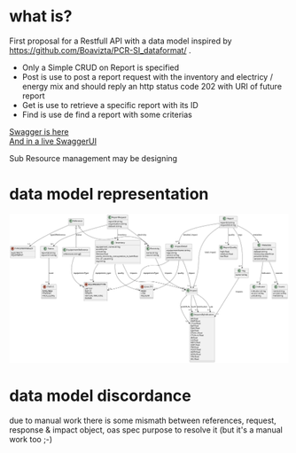 # what is?
First proposal for a Restfull API with a data model inspired by https://github.com/Boavizta/PCR-SI_dataformat/  .
* Only a Simple CRUD on Report is specified  
*    Post is use to post a report request  with the inventory and electricy / energy mix and should reply  an http status code 202  with  URI  of future report
*    Get is use to retrieve a specific report with its ID
*    Find is use de find a report with some criterias  

[Swagger is here](./swagger.yaml)  
[And in a live SwaggerUI ](https://petstore.swagger.io/?url=https://petstore.swagger.io/?url=https://raw.githubusercontent.com/sebwt/PCR-SI_dataformat/main/RestFullApiSpec/swagger.yaml)

Sub Resource management may be designing

# data model representation
![class_diagrams](./data_model.svg)

# data model discordance

due to manual work there is some mismath between references, request, response & impact object, oas spec purpose to resolve it (but it's a manual work too ;-) 
